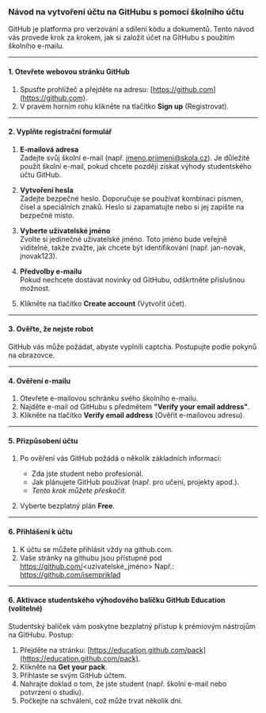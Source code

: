 ### Návod na vytvoření účtu na GitHubu s pomocí školního účtu

GitHub je platforma pro verzování a sdílení kódu a dokumentů. Tento návod vás provede krok za krokem, jak si založit účet na GitHubu s použitím školního e-mailu.

---

#### **1. Otevřete webovou stránku GitHub**
1. Spusťte prohlížeč a přejděte na adresu: [https://github.com](https://github.com).
2. V pravém horním rohu klikněte na tlačítko **Sign up** (Registrovat).

---

#### **2. Vyplňte registrační formulář**
1. **E-mailová adresa**  
   Zadejte svůj školní e-mail (např. jmeno.prijmeni@skola.cz). Je důležité použít školní e-mail, pokud chcete později získat výhody studentského účtu GitHub.

2. **Vytvoření hesla**  
   Zadejte bezpečné heslo. Doporučuje se používat kombinaci písmen, čísel a speciálních znaků. Heslo si zapamatujte nebo si jej zapište na bezpečné místo.

3. **Vyberte uživatelské jméno**  
   Zvolte si jedinečné uživatelské jméno. Toto jméno bude veřejně viditelné, takže zvažte, jak chcete být identifikováni (např. jan-novak, jnovak123).

4. **Předvolby e-mailu**  
   Pokud nechcete dostávat novinky od GitHubu, odškrtněte příslušnou možnost.

5. Klikněte na tlačítko **Create account** (Vytvořit účet).

---

#### **3. Ověřte, že nejste robot**
GitHub vás může požádat, abyste vyplnili captcha. Postupujte podle pokynů na obrazovce.

---

#### **4. Ověření e-mailu**
1. Otevřete e-mailovou schránku svého školního e-mailu.
2. Najděte e-mail od GitHubu s předmětem **"Verify your email address"**.
3. Klikněte na tlačítko **Verify email address** (Ověřit e-mailovou adresu).

---

#### **5. Přizpůsobení účtu**
1. Po ověření vás GitHub požádá o několik základních informací:
   - Zda jste student nebo profesionál.
   - Jak plánujete GitHub používat (např. pro učení, projekty apod.).
   - *Tento krok můžete přeskočit.*

2. Vyberte bezplatný plán **Free**.

---

#### **6. Přihlášení k účtu**
1. K účtu se můžete přihlásit vždy na github.com.
2. Vaše stránky na githubu jsou přístupné pod https://github.com/<uzivatelské_jméno>
   Např.: https://github.com/jsempriklad


---

#### **6. Aktivace studentského výhodového balíčku GitHub Education (volitelné)**
Studentský balíček vám poskytne bezplatný přístup k prémiovým nástrojům na GitHubu. Postup:
1. Přejděte na stránku: [https://education.github.com/pack](https://education.github.com/pack).
2. Klikněte na **Get your pack**.
3. Přihlaste se svým GitHub účtem.
4. Nahrajte doklad o tom, že jste student (např. školní e-mail nebo potvrzení o studiu).
5. Počkejte na schválení, což může trvat několik dní.
